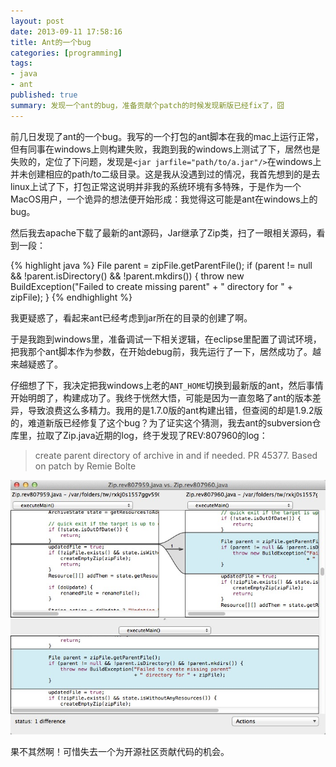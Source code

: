 ```yaml
---
layout: post
date: 2013-09-11 17:58:16
title: Ant的一个bug
categories: [programming]
tags:
- java
- ant
published: true
summary: 发现一个ant的bug，准备贡献个patch的时候发现新版已经fix了，囧
---
```


前几日发现了ant的一个bug。我写的一个打包的ant脚本在我的mac上运行正常，但有同事在windows上则构建失败，我跑到我的windows上测试了下，居然也是失败的，定位了下问题，发现是`<jar jarfile="path/to/a.jar"/>`在windows上并未创建相应的path/to二级目录。这是我从没遇到过的情况，我首先想到的是去linux上试了下，打包正常这说明并非我的系统环境有多特殊，于是作为一个MacOS用户，一个诡异的想法便开始形成：我觉得这可能是ant在windows上的bug。

然后我去apache下载了最新的ant源码，Jar继承了Zip类，扫了一眼相关源码，看到一段：

{% highlight java %}
File parent = zipFile.getParentFile();
if (parent != null && !parent.isDirectory() && !parent.mkdirs()) {
    throw new BuildException("Failed to create missing parent" + " directory for " + zipFile);
}
{% endhighlight %}

我更疑惑了，看起来ant已经考虑到jar所在的目录的创建了啊。

于是我跑到windows里，准备调试一下相关逻辑，在eclipse里配置了调试环境，把我那个ant脚本作为参数，在开始debug前，我先运行了一下，居然成功了。越来越疑惑了。

仔细想了下，我决定把我windows上老的`ANT_HOME`切换到最新版的ant，然后事情开始明朗了，构建成功了。我终于恍然大悟，可能是因为一直忽略了ant的版本差异，导致浪费这么多精力。我用的是1.7.0版的ant构建出错，但查阅的却是1.9.2版的，难道新版已经修复了这个bug？为了证实这个猜测，我去ant的subversion仓库里，拉取了Zip.java近期的log，终于发现了REV:807960的log：

> create parent directory of archive in <zip> and <tar> if needed. PR 45377. Based on patch by Remie Bolte

![Ant patch](/images/ant-patch.png)

果不其然啊！可惜失去一个为开源社区贡献代码的机会。
